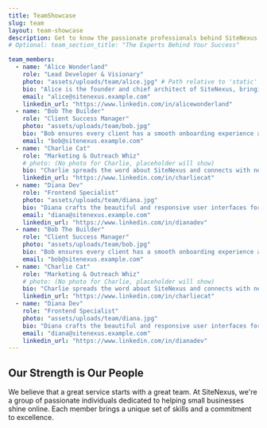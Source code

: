 ```yaml
---
title: TeamShowcase
slug: team
layout: team-showcase
description: Get to know the passionate professionals behind SiteNexus.
# Optional: team_section_title: "The Experts Behind Your Success"

team_members:
  - name: "Alice Wonderland"
    role: "Lead Developer & Visionary"
    photo: "assets/uploads/team/alice.jpg" # Path relative to 'static' folder
    bio: "Alice is the founder and chief architect of SiteNexus, bringing over 10 years of web tech experience. She loves building elegant solutions."
    email: "alice@sitenexus.example.com"
    linkedin_url: "https://www.linkedin.com/in/alicewonderland"
  - name: "Bob The Builder"
    role: "Client Success Manager"
    photo: "assets/uploads/team/bob.jpg"
    bio: "Bob ensures every client has a smooth onboarding experience and gets the most out of their SiteNexus site. He's always ready to help."
    email: "bob@sitenexus.example.com"
  - name: "Charlie Cat"
    role: "Marketing & Outreach Whiz"
    # photo: (No photo for Charlie, placeholder will show)
    bio: "Charlie spreads the word about SiteNexus and connects with new businesses looking to grow their online presence."
    linkedin_url: "https://www.linkedin.com/in/charliecat"
  - name: "Diana Dev"
    role: "Frontend Specialist"
    photo: "assets/uploads/team/diana.jpg"
    bio: "Diana crafts the beautiful and responsive user interfaces for our client sites, focusing on usability and modern design."
    email: "diana@sitenexus.example.com"
    linkedin_url: "https://www.linkedin.com/in/dianadev"
  - name: "Bob The Builder"
    role: "Client Success Manager"
    photo: "assets/uploads/team/bob.jpg"
    bio: "Bob ensures every client has a smooth onboarding experience and gets the most out of their SiteNexus site. He's always ready to help."
    email: "bob@sitenexus.example.com"
  - name: "Charlie Cat"
    role: "Marketing & Outreach Whiz"
    # photo: (No photo for Charlie, placeholder will show)
    bio: "Charlie spreads the word about SiteNexus and connects with new businesses looking to grow their online presence."
    linkedin_url: "https://www.linkedin.com/in/charliecat"
  - name: "Diana Dev"
    role: "Frontend Specialist"
    photo: "assets/uploads/team/diana.jpg"
    bio: "Diana crafts the beautiful and responsive user interfaces for our client sites, focusing on usability and modern design."
    email: "diana@sitenexus.example.com"
    linkedin_url: "https://www.linkedin.com/in/dianadev"
---
```


## Our Strength is Our People

We believe that a great service starts with a great team. At SiteNexus, we're a group of passionate individuals dedicated to helping small businesses shine online. Each member brings a unique set of skills and a commitment to excellence.